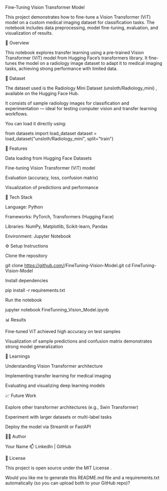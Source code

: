 Fine-Tuning Vision Transformer Model

This project demonstrates how to fine-tune a Vision Transformer (ViT) model on a custom medical imaging dataset for classification tasks. The notebook includes data preprocessing, model fine-tuning, evaluation, and visualization of results.

🧩 Overview

This notebook explores transfer learning using a pre-trained Vision Transformer (ViT) model from Hugging Face’s transformers library. It fine-tunes the model on a radiology image dataset to adapt it to medical imaging tasks, achieving strong performance with limited data.

🩻 Dataset

The dataset used is the Radiology Mini Dataset (unsloth/Radiology_mini)
, available on the Hugging Face Hub.

It consists of sample radiology images for classification and experimentation — ideal for testing computer vision and transfer learning workflows.

You can load it directly using:

from datasets import load_dataset
dataset = load_dataset("unsloth/Radiology_mini", split="train")

🚀 Features

Data loading from Hugging Face Datasets

Fine-tuning Vision Transformer (ViT) model

Evaluation (accuracy, loss, confusion matrix)

Visualization of predictions and performance

🧰 Tech Stack

Language: Python

Frameworks: PyTorch, Transformers (Hugging Face)

Libraries: NumPy, Matplotlib, Scikit-learn, Pandas

Environment: Jupyter Notebook

⚙️ Setup Instructions

Clone the repository

git clone https://github.com/<your-username>/FineTuning-Vision-Model.git
cd FineTuning-Vision-Model


Install dependencies

pip install -r requirements.txt


Run the notebook

jupyter notebook FineTunning_Vision_Model.ipynb

📊 Results

Fine-tuned ViT achieved high accuracy on test samples

Visualization of sample predictions and confusion matrix demonstrates strong model generalization

🧠 Learnings

Understanding Vision Transformer architecture

Implementing transfer learning for medical imaging

Evaluating and visualizing deep learning models

📈 Future Work

Explore other transformer architectures (e.g., Swin Transformer)

Experiment with larger datasets or multi-label tasks

Deploy the model via Streamlit or FastAPI

🧑‍💻 Author

Your Name
📫 LinkedIn
 | GitHub

📜 License

This project is open source under the MIT License
.

Would you like me to generate this README.md file and a requirements.txt automatically (so you can upload both to your GitHub repo)?
